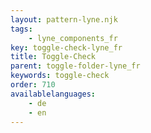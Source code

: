 ```yaml
---
layout: pattern-lyne.njk
tags: 
    - lyne_components_fr
key: toggle-check-lyne_fr
title: Toggle-Check
parent: toggle-folder-lyne_fr
keywords: toggle-check
order: 710
availablelanguages: 
    - de
    - en
---
```

